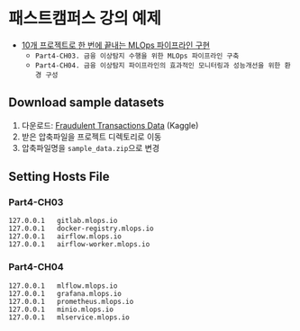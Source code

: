 # 패스트캠퍼스 강의 예제
- [10개 프로젝트로 한 번에 끝내는 MLOps 파이프라인 구현](https://fastcampus.co.kr/data_online_mlopspj)
  - ```Part4-CH03. 금융 이상탐지 수행을 위한 MLOps 파이프라인 구축```
  - ```Part4-CH04. 금융 이상탐지 파이프라인의 효과적인 모니터링과 성능개선을 위한 환경 구성```

## Download sample datasets
1. 다운로드: [Fraudulent Transactions Data](https://www.kaggle.com/datasets/chitwanmanchanda/fraudulent-transactions-data) (Kaggle)
2. 받은 압축파일을 프로젝트 디렉토리로 이동
3. 압축파일명을 ```sample_data.zip```으로 변경

## Setting Hosts File
### Part4-CH03
```
127.0.0.1	gitlab.mlops.io
127.0.0.1	docker-registry.mlops.io
127.0.0.1	airflow.mlops.io
127.0.0.1	airflow-worker.mlops.io
```

### Part4-CH04
```
127.0.0.1	mlflow.mlops.io
127.0.0.1	grafana.mlops.io
127.0.0.1	prometheus.mlops.io
127.0.0.1	minio.mlops.io
127.0.0.1	mlservice.mlops.io
```
